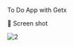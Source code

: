 To Do App with Getx

📸 Screen shot

![2](https://user-images.githubusercontent.com/77027841/220615645-93994812-c477-4baf-a114-2b23cbc1e482.png)
